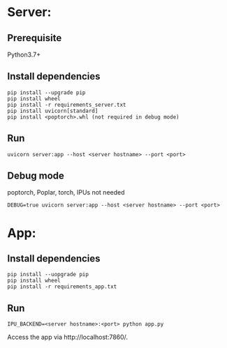 # Server:

## Prerequisite

Python3.7+

## Install dependencies

```
pip install --upgrade pip
pip install wheel
pip install -r requirements_server.txt
pip install uvicorn[standard]
pip install <poptorch>.whl (not required in debug mode)
```

## Run

```
uvicorn server:app --host <server hostname> --port <port>
```

## Debug mode

poptorch, Poplar, torch, IPUs not needed

```
DEBUG=true uvicorn server:app --host <server hostname> --port <port>
```

# App:

## Install dependencies

```
pip install --uopgrade pip
pip install wheel
pip install -r requirements_app.txt
```

## Run

```
IPU_BACKEND=<server hostname>:<port> python app.py
```

Access the app via http://localhost:7860/.
